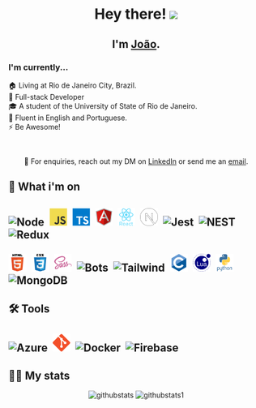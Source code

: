 <h1 align='center'> Hey there! <img src="https://media.giphy.com/media/hvRJCLFzcasrR4ia7z/giphy.gif" width="25px"></h1>
<h2 align='center'>
  I'm <a href="https://github.com/JxVtrl">João</a>.
</h2>
<h3>
  I'm currently...
</h3>
<p>
  🏠 Living at Rio de Janeiro City, Brazil. <br/>
  🔭 Full-stack Developer<br/>
  🎓 A student of the University of State of Rio de Janeiro.<br/>
  🌱 Fluent in English and Portuguese.<br/>
  ⚡ Be Awesome!<br/>
</p>
<br/>
<p align='center'>
💼 For enquiries, reach out my DM on <a href="https://www.linkedin.com/in/joão-vinicius-vitral/">LinkedIn</a> or send me an <a href="mailto:joaoviniciusvitral@hotmail.com">email<a/>.
</p>

<h2>🧠 What i'm on<h2/>
  <img alt="Node" height="35" width="35" src="https://cdn.jsdelivr.net/gh/devicons/devicon/icons/nodejs/nodejs-original.svg">&nbsp;
  <img alt="Js" height="35" width="35" src="https://raw.githubusercontent.com/devicons/devicon/master/icons/javascript/javascript-original.svg">&nbsp;
  <img alt="Ts" height="35" width="35" src="https://raw.githubusercontent.com/devicons/devicon/master/icons/typescript/typescript-plain.svg">&nbsp;
  <img alt="ANGULAR" height="35" width="35" src="https://raw.githubusercontent.com/devicons/devicon/master/icons/angularjs/angularjs-original.svg">&nbsp;
  <img alt="React" height="35" width="35" src="https://raw.githubusercontent.com/devicons/devicon/master/icons/react/react-original-wordmark.svg">&nbsp;
  <img alt="NEXT" height="35" width="35" src="https://raw.githubusercontent.com/devicons/devicon/master/icons/nextjs/nextjs-line.svg">&nbsp;
  <img alt="Jest" height="35" width="35" src="https://cdn.jsdelivr.net/gh/devicons/devicon/icons/jest/jest-plain.svg" />&nbsp;
  <img alt="NEST" height="35" width="35" src="https://cdn.jsdelivr.net/gh/devicons/devicon/icons/nestjs/nestjs-plain.svg">&nbsp;
  <img alt="Redux" height="35" width="35" src="https://cdn.jsdelivr.net/gh/devicons/devicon/icons/redux/redux-original.svg" />&nbsp;
  <br/>
  <br/>
  <img alt="HTML" height="35" width="35" src="https://raw.githubusercontent.com/devicons/devicon/master/icons/html5/html5-original-wordmark.svg">&nbsp;
  <img alt="CSS" height="35" width="35" src="https://raw.githubusercontent.com/devicons/devicon/master/icons/css3/css3-original-wordmark.svg">&nbsp;
  <img alt="SASS" height="35" width="35" src="https://raw.githubusercontent.com/devicons/devicon/master/icons/sass/sass-original.svg">&nbsp;
  <img alt="Bots" height="35" width="35" src="https://cdn.jsdelivr.net/gh/devicons/devicon/icons/bootstrap/bootstrap-original-wordmark.svg">&nbsp;
  <img alt="Tailwind" height="35" width="35" src="https://cdn.jsdelivr.net/gh/devicons/devicon/icons/tailwindcss/tailwindcss-plain.svg">&nbsp;
  <img alt="C" height="35"width="35"src="https://raw.githubusercontent.com/devicons/devicon/master/icons/c/c-original.svg">&nbsp;
  <img alt="LUA" height="35"width="35"src="https://raw.githubusercontent.com/devicons/devicon/master/icons/lua/lua-plain-wordmark.svg">&nbsp;
  <img alt="Python" height="35"width="35"src="https://raw.githubusercontent.com/devicons/devicon/master/icons/python/python-original-wordmark.svg">&nbsp;
  <img alt="MongoDB" height="35" width="35" src="https://cdn.jsdelivr.net/gh/devicons/devicon/icons/mongodb/mongodb-original-wordmark.svg">&nbsp;



<h2>🛠 Tools<h2/>
  <img alt="Azure" height="35" width="35" src="https://cdn.jsdelivr.net/gh/devicons/devicon/icons/azure/azure-original.svg">&nbsp;
  <img alt="GIT" height="35" width="35" src="https://raw.githubusercontent.com/devicons/devicon/master/icons/git/git-original.svg">&nbsp;
  <img alt="Docker" height="35" width="35" src="https://cdn.jsdelivr.net/gh/devicons/devicon/icons/docker/docker-original-wordmark.svg">&nbsp;
  <img alt="Firebase" height="35" width="35" src="https://cdn.jsdelivr.net/gh/devicons/devicon/icons/firebase/firebase-plain-wordmark.svg">&nbsp;
 
<h2>🚴‍♂‍  My stats</h2>
<div align='center'>
	<img style="display: inline;" height="165" src="http://github-readme-streak-stats.herokuapp.com?user=JxVtrl&theme=tokyonight&hide_border=true" alt="githubstats" title="GithubStats"/>
	<img style="display: inline;" src="https://github-readme-stats.vercel.app/api/top-langs/?username=JxVtrl&layout=compact&theme=tokyonight&hide_border=true" alt="githubstats1" title="GithubStats1"/>
</div>

